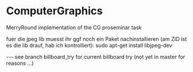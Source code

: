 # ComputerGraphics
MerryRound implementation of the CG proseminar task

fuer die jpeg lib muesst ihr ggf noch ein Paket nachinstallieren (am ZID ist es die lib drauf, hab ich kontrolliert):
sudo apt-get install libjpeg-dev

--- see branch billboard_try for current billboard try (not yet in master for reasons ...)
